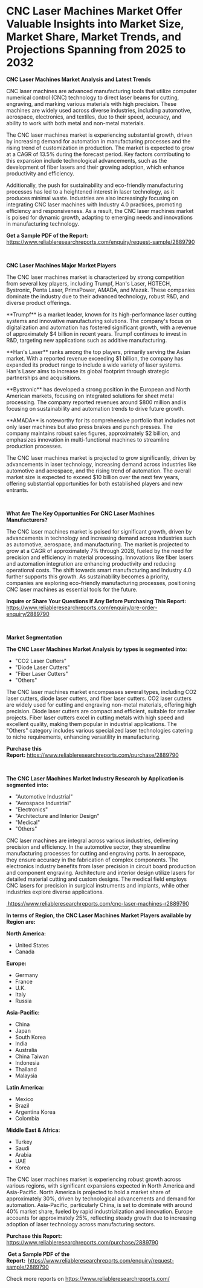 <p><h1>CNC Laser Machines Market Offer Valuable Insights into Market Size, Market Share, Market Trends, and Projections Spanning from 2025 to 2032</h1></p><p><strong>CNC Laser Machines Market Analysis and Latest Trends</strong></p>
<p><p>CNC laser machines are advanced manufacturing tools that utilize computer numerical control (CNC) technology to direct laser beams for cutting, engraving, and marking various materials with high precision. These machines are widely used across diverse industries, including automotive, aerospace, electronics, and textiles, due to their speed, accuracy, and ability to work with both metal and non-metal materials.</p><p>The CNC laser machines market is experiencing substantial growth, driven by increasing demand for automation in manufacturing processes and the rising trend of customization in production. The market is expected to grow at a CAGR of 13.5% during the forecast period. Key factors contributing to this expansion include technological advancements, such as the development of fiber lasers and their growing adoption, which enhance productivity and efficiency.</p><p>Additionally, the push for sustainability and eco-friendly manufacturing processes has led to a heightened interest in laser technology, as it produces minimal waste. Industries are also increasingly focusing on integrating CNC laser machines with Industry 4.0 practices, promoting efficiency and responsiveness. As a result, the CNC laser machines market is poised for dynamic growth, adapting to emerging needs and innovations in manufacturing technology.</p></p>
<p><strong>Get a Sample PDF of the Report:&nbsp;</strong> <a href="https://www.reliableresearchreports.com/enquiry/request-sample/2889790?utm_campaign=3257&utm_medium=2&utm_source=Github&utm_content=ia&utm_term=14032025&utm_id=cnc-laser-machines">https://www.reliableresearchreports.com/enquiry/request-sample/2889790</a></p>
<p>&nbsp;</p>
<p><strong>CNC Laser Machines Major Market Players</strong></p>
<p><p>The CNC laser machines market is characterized by strong competition from several key players, including Trumpf, Han's Laser, HGTECH, Bystronic, Penta Laser, PrimaPower, AMADA, and Mazak. These companies dominate the industry due to their advanced technology, robust R&D, and diverse product offerings.</p><p>**Trumpf** is a market leader, known for its high-performance laser cutting systems and innovative manufacturing solutions. The company's focus on digitalization and automation has fostered significant growth, with a revenue of approximately $4 billion in recent years. Trumpf continues to invest in R&D, targeting new applications such as additive manufacturing.</p><p>**Han's Laser** ranks among the top players, primarily serving the Asian market. With a reported revenue exceeding $1 billion, the company has expanded its product range to include a wide variety of laser systems. Han's Laser aims to increase its global footprint through strategic partnerships and acquisitions.</p><p>**Bystronic** has developed a strong position in the European and North American markets, focusing on integrated solutions for sheet metal processing. The company reported revenues around $800 million and is focusing on sustainability and automation trends to drive future growth.</p><p>**AMADA** is noteworthy for its comprehensive portfolio that includes not only laser machines but also press brakes and punch presses. The company maintains robust sales figures, approximately $2 billion, and emphasizes innovation in multi-functional machines to streamline production processes.</p><p>The CNC laser machines market is projected to grow significantly, driven by advancements in laser technology, increasing demand across industries like automotive and aerospace, and the rising trend of automation. The overall market size is expected to exceed $10 billion over the next few years, offering substantial opportunities for both established players and new entrants.</p></p>
<p>&nbsp;</p>
<p><strong>What Are The Key Opportunities For CNC Laser Machines Manufacturers?</strong></p>
<p><p>The CNC laser machines market is poised for significant growth, driven by advancements in technology and increasing demand across industries such as automotive, aerospace, and manufacturing. The market is projected to grow at a CAGR of approximately 7% through 2028, fueled by the need for precision and efficiency in material processing. Innovations like fiber lasers and automation integration are enhancing productivity and reducing operational costs. The shift towards smart manufacturing and Industry 4.0 further supports this growth. As sustainability becomes a priority, companies are exploring eco-friendly manufacturing processes, positioning CNC laser machines as essential tools for the future.</p></p>
<p><strong>Inquire or Share Your Questions If Any Before Purchasing This Report:</strong> <a href="https://www.reliableresearchreports.com/enquiry/pre-order-enquiry/2889790?utm_campaign=3257&utm_medium=2&utm_source=Github&utm_content=ia&utm_term=14032025&utm_id=cnc-laser-machines">https://www.reliableresearchreports.com/enquiry/pre-order-enquiry/2889790</a></p>
<p>&nbsp;</p>
<p><strong>Market Segmentation</strong></p>
<p><strong>The CNC Laser Machines Market Analysis by types is segmented into:</strong></p>
<p><ul><li>"CO2 Laser Cutters"</li><li>"Diode Laser Cutters"</li><li>"Fiber Laser Cutters"</li><li>"Others"</li></ul></p>
<p><p>The CNC laser machines market encompasses several types, including CO2 laser cutters, diode laser cutters, and fiber laser cutters. CO2 laser cutters are widely used for cutting and engraving non-metal materials, offering high precision. Diode laser cutters are compact and efficient, suitable for smaller projects. Fiber laser cutters excel in cutting metals with high speed and excellent quality, making them popular in industrial applications. The "Others" category includes various specialized laser technologies catering to niche requirements, enhancing versatility in manufacturing.</p></p>
<p><strong>Purchase this Report:&nbsp;</strong><a href="https://www.reliableresearchreports.com/purchase/2889790?utm_campaign=3257&utm_medium=2&utm_source=Github&utm_content=ia&utm_term=14032025&utm_id=cnc-laser-machines">https://www.reliableresearchreports.com/purchase/2889790</a></p>
<p>&nbsp;</p>
<p><strong>The CNC Laser Machines Market Industry Research by Application is segmented into:</strong></p>
<p><ul><li>"Automotive Industrial"</li><li>"Aerospace Industrial"</li><li>"Electronics"</li><li>"Architecture and Interior Design"</li><li>"Medical"</li><li>"Others"</li></ul></p>
<p><p>CNC laser machines are integral across various industries, delivering precision and efficiency. In the automotive sector, they streamline manufacturing processes for cutting and engraving parts. In aerospace, they ensure accuracy in the fabrication of complex components. The electronics industry benefits from laser precision in circuit board production and component engraving. Architecture and interior design utilize lasers for detailed material cutting and custom designs. The medical field employs CNC lasers for precision in surgical instruments and implants, while other industries explore diverse applications.</p></p>
<p><a href="https://www.reliableresearchreports.com/cnc-laser-machines-r2889790?utm_campaign=3257&utm_medium=2&utm_source=Github&utm_content=ia&utm_term=14032025&utm_id=cnc-laser-machines">&nbsp;https://www.reliableresearchreports.com/cnc-laser-machines-r2889790</a></p>
<p><strong>In terms of Region, the CNC Laser Machines Market Players available by Region are:</strong></p>
<p>
    <p> <strong> North America: </strong>
        <ul>
            <li>United States</li>
            <li>Canada</li>
        </ul>
        </p> 
    <p> <strong> Europe: </strong>
        <ul>
            <li>Germany</li>
            <li>France</li>
            <li>U.K.</li>
            <li>Italy</li>
            <li>Russia</li>
        </ul>
        </p> 
    <p> <strong> Asia-Pacific: </strong>
        <ul>
            <li>China</li>
            <li>Japan</li>
            <li>South Korea</li>
            <li>India</li>
            <li>Australia</li>
            <li>China Taiwan</li>
            <li>Indonesia</li>
            <li>Thailand</li>
            <li>Malaysia</li>
        </ul>
        </p> 
    <p> <strong> Latin America: </strong>
        <ul>
            <li>Mexico</li>
            <li>Brazil</li>
            <li>Argentina Korea</li>
            <li>Colombia</li>
        </ul>
        </p> 
    <p> <strong> Middle East & Africa: </strong>
        <ul>
            <li>Turkey</li>
            <li>Saudi</li>
            <li>Arabia</li>
            <li>UAE</li>
            <li>Korea</li>
        </ul>
    </p>
    </p>
<p><p>The CNC laser machines market is experiencing robust growth across various regions, with significant expansions expected in North America and Asia-Pacific. North America is projected to hold a market share of approximately 30%, driven by technological advancements and demand for automation. Asia-Pacific, particularly China, is set to dominate with around 40% market share, fueled by rapid industrialization and innovation. Europe accounts for approximately 25%, reflecting steady growth due to increasing adoption of laser technology across manufacturing sectors.</p></p>
<p><strong>Purchase this Report: </strong><a href="https://www.reliableresearchreports.com/purchase/2889790?utm_campaign=3257&utm_medium=2&utm_source=Github&utm_content=ia&utm_term=14032025&utm_id=cnc-laser-machines">https://www.reliableresearchreports.com/purchase/2889790</a></p>
<p>&nbsp;<strong>Get a Sample PDF of the Report:&nbsp;&nbsp;</strong><a href="https://www.reliableresearchreports.com/enquiry/request-sample/2889790?utm_campaign=3257&utm_medium=2&utm_source=Github&utm_content=ia&utm_term=14032025&utm_id=cnc-laser-machines">https://www.reliableresearchreports.com/enquiry/request-sample/2889790</a></p>
<p><strong></strong></p>
<p>Check more reports on <a href="https://www.reliableresearchreports.com/?utm_campaign=3257&utm_medium=2&utm_source=Github&utm_content=ia&utm_term=14032025&utm_id=cnc-laser-machines">https://www.reliableresearchreports.com/</a></p>